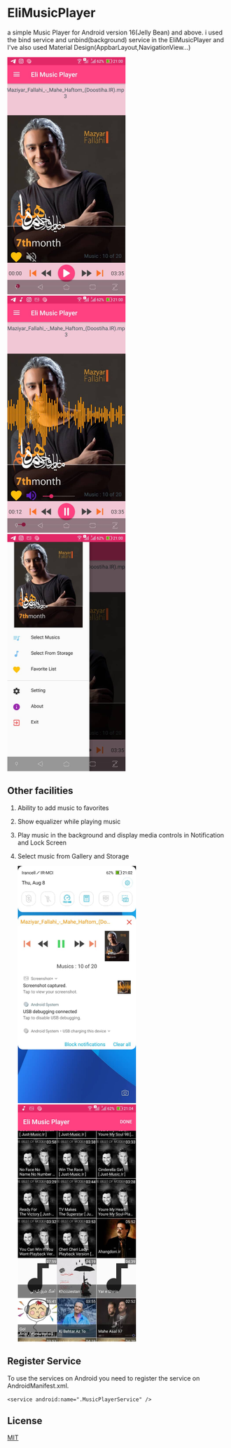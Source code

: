 
  # EliMusicPlayer
a simple Music Player for Android version 16(Jelly Bean) and above.
i used the bind service and unbind(background) service in the EliMusicPlayer and I've also used Material Design(AppbarLayout,NavigationView...)

<img src="https://github.com/haselmehri/EliMusicPlayer/blob/master/ReadmeFiles/AppImage2.jpeg" width="270" style='margin-right:5px'> <img src="https://github.com/haselmehri/EliMusicPlayer/blob/master/ReadmeFiles/AppImage1.jpeg" width="270"  style='margin-right:5px'>
<img src="https://github.com/haselmehri/EliMusicPlayer/blob/master/ReadmeFiles/AppImage4.jpeg" width="270">

## Other facilities

  1. Ability to add music to favorites
  2. Show equalizer while playing music
  3. Play music in the background and display media controls in Notification and Lock Screen
  3. Select music from Gallery and Storage
  
        <img src="https://github.com/haselmehri/EliMusicPlayer/blob/master/ReadmeFiles/AppImage3.jpeg" width="270" style='margin-right:5px'>      <img src="https://github.com/haselmehri/EliMusicPlayer/blob/master/ReadmeFiles/AppImage5.jpeg" width="270"  style='margin-right:5px'>

## Register Service

To use the services on Android you need to register the service on AndroidManifest.xml.

```android
<service android:name=".MusicPlayerService" />
```

## License
[MIT](https://choosealicense.com/licenses/mit/)
